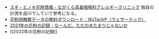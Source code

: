- [スギ・ヒノキ花粉情報 - ながくら耳鼻咽喉科アレルギークリニック](https://nagakura-ac.com/blog) 独自の計測を品川でしていて参考になる。
- [花粉飛散数データの無料ダウンロード：WxTech®（ウェザーテック）](https://wxtech.weathernews.com/pollen/index.html)
- [2021年の花粉の記録 - なーんだ、ただの水たまりじゃないか](https://karino2.github.io/2021/02/18/pollen_2021.html)
- [[2022年の花粉の記録]]

